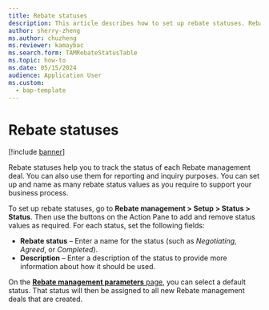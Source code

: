 ```yaml
---
title: Rebate statuses
description: This article describes how to set up rebate statuses. Rebate statuses help you track the status of each deal. You can also use them for reporting and inquiry purposes.
author: sherry-zheng
ms.author: chuzheng
ms.reviewer: kamaybac
ms.search.form: TAMRebateStatusTable
ms.topic: how-to
ms.date: 05/15/2024
audience: Application User
ms.custom: 
  - bap-template
---
```


# Rebate statuses

[!include [banner](../includes/banner.md)]

Rebate statuses help you to track the status of each Rebate management deal. You can also use them for reporting and inquiry purposes. You can set up and name as many rebate status values as you require to support your business process.

To set up rebate statuses, go to **Rebate management \> Setup \> Status \> Status**. Then use the buttons on the Action Pane to add and remove status values as required. For each status, set the following fields:

- **Rebate status** – Enter a name for the status (such as *Negotiating*, *Agreed*, or *Completed*).
- **Description** – Enter a description of the status to provide more information about how it should be used.

On the [**Rebate management parameters** page](rebate-management-parameters.md), you can select a default status. That status will then be assigned to all new Rebate management deals that are created.
